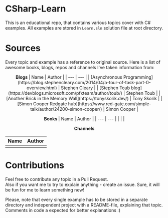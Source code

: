 # CSharp-Learn
This is an educational repo, that contains various topics cover with C# examples. All examples are stored in `Learn.sln` solution file at root directory.


# Sources
Every topic and example has a reference to original source. Here is a list of awesome books, blogs, repos and channels I've taken information from:

<p align="center">
<b> Blogs </b>
| Name | Author |
| --- | --- |
| [Asynchronous Programming](https://blog.stephencleary.com/2014/04/a-tour-of-task-part-0-overview.html) | Stephen Cleary |
| [Stephen Toub blog](https://devblogs.microsoft.com/pfxteam/author/toub/) | Stephen Toub |
| [Another Brick in the Memory Wall](https://tonyskorik.dev/) | Tony Skorik |
| [Simon Cooper Redgate hub](https://www.red-gate.com/simple-talk/author/24200-simon-cooper/) | Simon Cooper |
</p>

<p align="center"> 
<b> Books </b>
| Name | Author |
| --- | --- |
| | |
</p>

<p align="center">
<b> Channels </b>

| Name | Author |
| --- | --- |
| | |
</p>

# Contributions
Feel free to contribute any topic in a Pull Request.  
Also if you want me to try to explain anything - create an issue. Sure, it will be fun for me to learn something new!

Please, note that every single example has to be stored in a separate directory and independent project with a README-file, explaining that topic. Comments in code a expected for better explanations :)